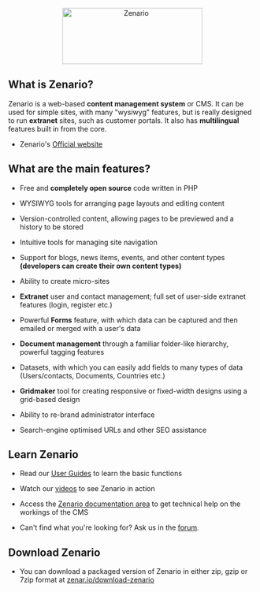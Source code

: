 <p align="center"><img
  alt="Zenario" width="284" height="114"
  src="https://zenar.io/zenario_custom/misc/logo_on_github/zenario%20logo@4x.png"
/></p>

What is Zenario?
-------------------

Zenario is a web-based **content management system** or CMS. It can be used for simple
sites, with many "wysiwyg" features, but is really designed to run **extranet** sites,
such as customer portals. It also has **multilingual** features built in from the core.

* Zenario's [Official website](https://zenar.io)

What are the main features?
------------------------------

* Free and **completely open source** code written in PHP

* WYSIWYG tools for arranging page layouts and editing content
 
* Version-controlled content, allowing pages to be previewed and a history to be stored
 
* Intuitive tools for managing site navigation
 
* Support for blogs, news items, events, and other content types **(developers can
  create their own content types)**
 
* Ability to create micro-sites
 
* **Extranet** user and contact management; full set of user-side extranet features
  (login, register etc.)
 
* Powerful **Forms** feature, with which data can be captured and then emailed or
  merged with a user's data
 
* **Document management** through a familiar folder-like hierarchy, powerful tagging features
 
* Datasets, with which you can easily add fields to many types of data (Users/contacts,
Documents, Countries etc.)
 
* **Gridmaker** tool for creating responsive or fixed-width designs using a grid-based design
 
* Ability to re-brand administrator interface
 
* Search-engine optimised URLs and other SEO assistance



Learn Zenario
--------------------------------------

* Read our [User Guides](https://zenar.io/user-guides) to learn the basic functions

* Watch our [videos](https://www.youtube.com/channel/UCjzvrpRHM_sUBpZn08BiXmg/videos)
  to see Zenario in action

* Access the [Zenario documentation area](https://zenar.io/documentation-area) to get
  technical help on the workings of the CMS 

* Can't find what you're looking for? Ask us in the [forum](https://zenar.io/forums).

Download Zenario
---------------------
* You can download a packaged version of Zenario in either zip, gzip or 7zip format at
  [zenar.io/download-zenario](https://zenar.io/download-zenario)


